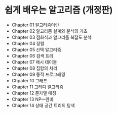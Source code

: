 # 쉽게 배우는 알고리즘 (개정판)

- Chapter 01 알고리즘이란
- Chapter 02 알고리즘 설계와 분석의 기초
- Chapter 03 점화식과 알고리즘 복잡도 분석
- Chapter 04 정렬
- Chapter 05 선택 알고리즘
- Chapter 06 검색 트리
- Chapter 07 해시 테이블
- Chapter 08 집합의 처리
- Chapter 09 동적 프로그래밍
- Chpater 10 그래프
- Chapter 11 그리디 알고리즘
- Chapter 12 문자열 매칭
- Chapter 13 NP—완비
- Chapter 14 상태 공간 트리의 탐색

